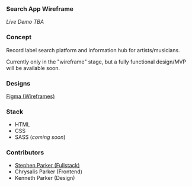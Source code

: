 ### Search App Wireframe 
_Live Demo TBA_

### Concept 
Record label search platform and information hub for artists/musicians. 

Currently only in the "wireframe" stage, but a fully functional design/MVP will be available soon. 
### Designs 
[Figma (Wireframes)](https://www.figma.com/file/zI9kMfpIMKXyJCBJ8qM1MM/Label-Lookup-Mobile-Wireframes-v1?node-id=2%3A158)

### Stack 
- HTML 
- CSS 
- SASS (_coming soon_)

### Contributors 
- [Stephen Parker (Fullstack)](https://sparker.work)
- Chrysalis Parker (Frontend)
- Kenneth Parker (Design)
